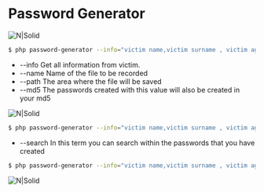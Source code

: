 # Password Generator
![N|Solid](https://i.hizliresim.com/oVybG7.png)

```sh
$ php password-generator --info="victim name,victim surname , victim age , victim email"
```

- --info Get all information from victim.
- --name Name of the file to be recorded
- --path The area where the file will be saved
- --md5 The passwords created with this value will also be created in your md5
 

![N|Solid](https://i.hizliresim.com/4z972Y.png)

```sh
$ php password-generator --info="victim name,victim surname , victim age , victim email" --md5
```

- --search In this term you can search within the passwords that you have created
 
```sh
$ php password-generator --info="victim name,victim surname , victim age , victim email" --md5 --search="a6d24b91154f8b9e25403416930e98be"
```
![N|Solid](https://i.hizliresim.com/1E71mb.png)

